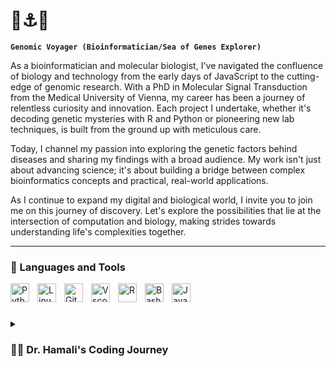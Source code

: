 # 🧬⚓️🌊

**`Genomic Voyager (Bioinformatician/Sea of Genes Explorer)`**

As a bioinformatician and molecular biologist, I've navigated the confluence of biology and technology from the early days of JavaScript to the cutting-edge of genomic research. With a PhD in Molecular Signal Transduction from the Medical University of Vienna, my career has been a journey of relentless curiosity and innovation. Each project I undertake, whether it's decoding genetic mysteries with R and Python or pioneering new lab techniques, is built from the ground up with meticulous care.

Today, I channel my passion into exploring the genetic factors behind diseases and sharing my findings with a broad audience. My work isn't just about advancing science; it's about building a bridge between complex bioinformatics concepts and practical, real-world applications.

As I continue to expand my digital and biological world, I invite you to join me on this journey of discovery. Let's explore the possibilities that lie at the intersection of computation and biology, making strides towards understanding life's complexities together.




---

### 🧰 Languages and Tools

<img align="left" alt="Python" width="30px" style="padding-right:10px;" src="https://cdn.jsdelivr.net/gh/devicons/devicon/icons/python/python-plain.svg" />
<img align="left" alt="Linux" width="30px" style="padding-right:10px;" src="https://cdn.jsdelivr.net/gh/devicons/devicon/icons/linux/linux-original.svg" />
<img align="left" alt="Git" width="30px" style="padding-right:10px;" src="https://cdn.jsdelivr.net/gh/devicons/devicon/icons/git/git-original.svg" />
<img align="left" alt="Vscode" width="30px" style="padding-right:10px;" src="https://cdn.jsdelivr.net/gh/devicons/devicon/icons/vscode/vscode-original.svg"/>
<img align="left" alt="R" width="30px" style="padding-right:10px;" src="https://cdn.jsdelivr.net/gh/devicons/devicon/icons/r/r-original.svg"/>
<img align="left" alt="Bash" width="30px" style="padding-right:10px;" src="https://cdn.jsdelivr.net/gh/devicons/devicon/icons/bash/bash-original.svg" />
<img align="left" alt="JavaScript" width="30px" style="padding-right:10px;" src="https://cdn.jsdelivr.net/gh/devicons/devicon/icons/javascript/javascript-original.svg" />


<br />


#

<details>
 <summary><h3>👨‍💻 Dr. Hamali's Coding Journey</h3></summary>
My interest in programming began 20 years ago with JavaScript coding for website development, evolving into a deep commitment to bioinformatics and molecular biology over the past fourteen years. With a Ph.D. in Molecular Signal Transduction from the Medical University of Vienna, I've spent more than a decade applying bioinformatics tools and conducting wet lab research. My expertise spans programming languages (R, Python, SQL), bioinformatics platforms (Bioconductor, DESeq2), and laboratory techniques (CRISPR-Cas9, NGS), enabling me to lead interdisciplinary projects that merge computational analysis with empirical research.
I have consistently updated my skills to stay abreast of advancements in the field while mentoring junior scientists and contributing to the scientific community through publications and presentations. As a U.S. green card holder, I am well-positioned to lead and innovate in bioinformatics and molecular biology, with a keen interest in pursuing full-time bioinformatics roles and leading projects that require a blend of computational and laboratory expertise.

[website]: linkedin/com/buluthamali
